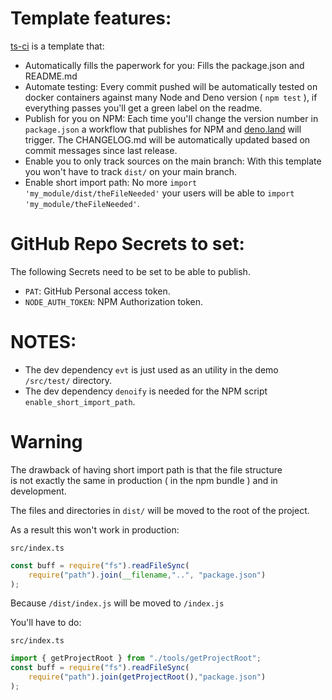 # Template features: 

[ts-ci](https://github.com/garronej/ts_ci) is a template that:
- Automatically fills the paperwork for you: Fills the package.json and README.md
- Automate testing: Every commit pushed will be automatically tested on docker containers against many Node and Deno version ( ``npm test`` ), if everything passes you'll get a green label on the readme.
- Publish for you on NPM: Each time you'll change the version number in ``package.json`` a workflow that publishes for NPM and [deno.land](https://deno.land/x/) will trigger. The CHANGELOG.md will be automatically updated based on commit messages since last release.
- Enable you to only track sources on the main branch: With this template you won't have to track ``dist/`` on your main branch.
- Enable short import path: No more ``import 'my_module/dist/theFileNeeded'`` your users will be able to ``import 'my_module/theFileNeeded'``.  

# GitHub Repo Secrets to set: 

The following Secrets need to be set to be able to publish.

- ``PAT``: GitHub Personal access token.
- ``NODE_AUTH_TOKEN``: NPM Authorization token.

# NOTES:

- The dev dependency ``evt`` is just used as an utility in the demo ``/src/test/`` directory.
- The dev dependency ``denoify`` is needed for the NPM script ``enable_short_import_path``.

# Warning

The drawback of having short import path is that the file structure  
is not exactly the same in production ( in the npm bundle ) and in development.

The files and directories in ``dist/`` will be moved to the root of the project.  

As a result this won't work in production: 

``src/index.ts``
```typescript
const buff = require("fs").readFileSync(
    require("path").join(__filename,"..", "package.json")
);
```

Because ``/dist/index.js`` will be moved to ``/index.js``

You'll have to do: 

``src/index.ts``
```typescript
import { getProjectRoot } from "./tools/getProjectRoot";
const buff = require("fs").readFileSync(
    require("path").join(getProjectRoot(),"package.json")
);
```

